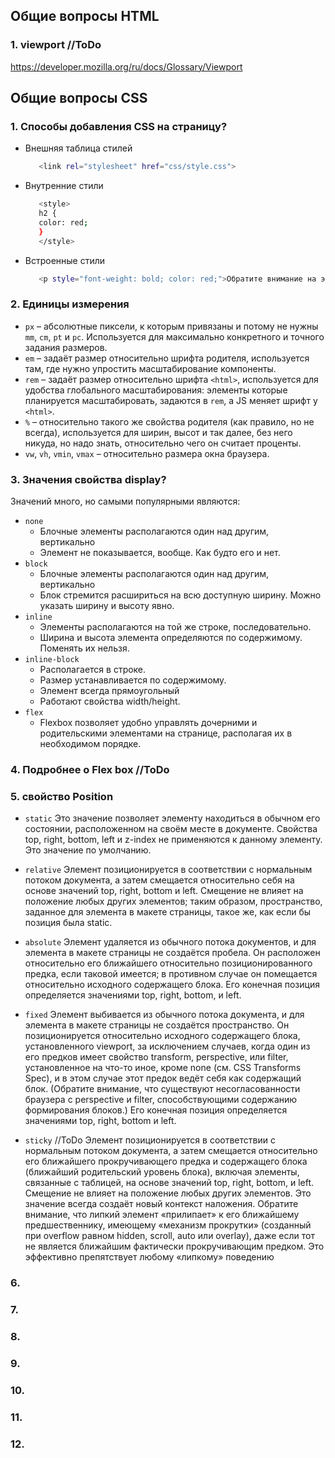 ## Общие вопросы HTML

### 1. viewport //ToDo
https://developer.mozilla.org/ru/docs/Glossary/Viewport

## Общие вопросы CSS

### 1. Способы добавления CSS на страницу?
  - Внешняя таблица стилей
    ```bash
       <link rel="stylesheet" href="css/style.css">
    ```
  - Внутренние стили
    ```bash
       <style>  
       h2 {
       color: red;
       }
       </style>
    ```
  - Встроенные стили
    ```bash
       <p style="font-weight: bold; color: red;">Обратите внимание на этот текст.</p>
    ```
  
### 2. Единицы измерения
  - `px` – абсолютные пиксели, к которым привязаны и потому не нужны `mm`, `cm`, `pt` и `pc`. Используется для максимально конкретного и точного задания размеров.
  - `em` – задаёт размер относительно шрифта родителя, используется там, где нужно упростить масштабирование компоненты.
  - `rem` – задаёт размер относительно шрифта `<html>`, используется для удобства глобального масштабирования: элементы которые планируется масштабировать, задаются в `rem`, а JS меняет шрифт у `<html>`.
  - `%` – относительно такого же свойства родителя (как правило, но не всегда), используется для ширин, высот и так далее, без него никуда, но надо знать, относительно чего он считает проценты.
  - `vw`, `vh`, `vmin`, `vmax` – относительно размера окна браузера.

### 3. Значения свойства display?

  Значений много, но самыми популярными являются:
  - `none`
    - Блочные элементы располагаются один над другим, вертикально
    - Элемент не показывается, вообще. Как будто его и нет.
  - `block`
    - Блочные элементы располагаются один над другим, вертикально
    - Блок стремится расшириться на всю доступную ширину. Можно указать ширину и высоту явно.
  - `inline`
    - Элементы располагаются на той же строке, последовательно.
    - Ширина и высота элемента определяются по содержимому. Поменять их нельзя.
  - `inline-block`
    - Располагается в строке.
    - Размер устанавливается по содержимому.
    - Элемент всегда прямоугольный
    - Работают свойства width/height.
  - `flex`
    - Flexbox позволяет удобно управлять дочерними и родительскими элементами на странице, располагая их в необходимом порядке.

### 4. Подробнее о Flex box //ToDo

### 5. свойство Position

  - `static`
    Это значение позволяет элементу находиться в обычном его состоянии, расположенном на своём месте в документе. Свойства top, right, bottom, left и z-index не применяются к данному элементу. Это значение по умолчанию.
  - `relative`
    Элемент позиционируется в соответствии с нормальным потоком документа, а затем смещается относительно себя на основе значений top, right, bottom и left. Смещение не влияет на положение любых других элементов; таким образом, пространство, заданное для элемента в макете страницы, такое же, как если бы позиция была static.
   
  - `absolute`
    Элемент удаляется из обычного потока документов, и для элемента в макете страницы не создаётся пробела. Он расположен относительно его ближайшего относительно позиционированного предка, если таковой имеется; в противном случае он помещается относительно исходного содержащего блока. Его конечная позиция определяется значениями top, right, bottom, и left.

  - `fixed`
     Элемент выбивается из обычного потока документа, и для элемента в макете страницы не создаётся пространство. Он позиционируется относительно исходного содержащего блока, установленного viewport, за исключением случаев, когда один из его предков имеет свойство transform, perspective, или filter, установленное на что-то иное, кроме none (см. CSS Transforms Spec), и в этом случае этот предок ведёт себя как содержащий блок. (Обратите внимание, что существуют несогласованности браузера с perspective и filter, способствующими содержанию формирования блоков.) Его конечная позиция определяется значениями top, right, bottom и left.

  - `sticky` //ToDo
Элемент позиционируется в соответствии с нормальным потоком документа, а затем смещается относительно его ближайшего прокручивающего предка и содержащего блока (ближайший родительский уровень блока), включая элементы, связанные с таблицей, на основе значений top, right, bottom, и left. Смещение не влияет на положение любых других элементов.
Это значение всегда создаёт новый контекст наложения. Обратите внимание, что липкий элемент «прилипает» к его ближайшему предшественнику, имеющему «механизм прокрутки» (созданный при overflow равном hidden, scroll, auto или overlay), даже если тот не является ближайшим фактически прокручивающим предком. Это эффективно препятствует любому «липкому» поведению 

### 6. 

### 7. 

### 8. 

### 9. 

### 10. 

### 11. 

### 12. 

